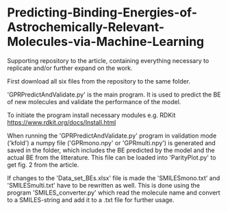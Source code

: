# Predicting-Binding-Energies-of-Astrochemically-Relevant-Molecules-via-Machine-Learning
Supporting repository to the article, containing everything necessary to replicate and/or further expand on the work.

First download all six files from the repository to the same folder. 

'GPRPredictAndValidate.py' is the main program. It is used to predict the BE of new molecules and validate the performance of the model.

To initiate the program install necessary modules e.g. RDKit https://www.rdkit.org/docs/Install.html 

When running the 'GPRPredictAndValidate.py' program in validation mode ('kfold') a numpy file ('GPRmono.npy' or 'GPRmulti.npy') is generated and saved in the folder, which includes the BE predicted by the model and the actual BE from the litterature. This file can be loaded into 'ParityPlot.py' to get fig. 2 from the article.

If changes to the 'Data_set_BEs.xlsx' file is made the 'SMILESmono.txt' and 'SMILESmulti.txt' have to be rewritten as well. This is done using the program 'SMILES_converter.py' which read the molecule name and convert to a SMILES-string and add it to a .txt file for further usage.
